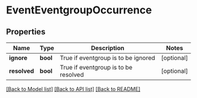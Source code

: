 # EventEventgroupOccurrence

## Properties
Name | Type | Description | Notes
------------ | ------------- | ------------- | -------------
**ignore** | **bool** | True if eventgroup is to be ignored | [optional] 
**resolved** | **bool** | True if eventgroup is to be resolved | [optional] 

[[Back to Model list]](../README.md#documentation-for-models) [[Back to API list]](../README.md#documentation-for-api-endpoints) [[Back to README]](../README.md)


